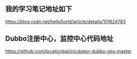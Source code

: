 ## 我的学习笔记地址如下
https://blog.csdn.net/hello5orld/article/details/101624783

## Dubbo注册中心，监控中心代码地址
https://github.com/locationbai/incubator-dubbo-ops-master
